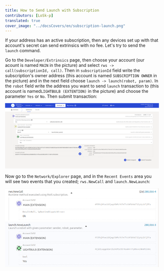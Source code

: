 ```yaml
---
title: How to Send Launch with Subscription
contributors: [LoSk-p]
translated: true
cover_image: "../docsCovers/en/subscription-launch.png"
---
```


If your address has an active subscription, then any devices set up with that account's secret can send extrinsics with no fee. 
Let's try to send the `launch` command.

Go to the `Developer/Extrinsics` page, then choose your account (our acount is named `MAIN` in the picture) and select `rws -> call(subscriptionId, call)`. Then in `subscriptionId` field write the subscription's owner address (this account is named `SUBSCRIPTION OWNER` in the picture) and in the next field choose `launch -> launch(robot, param)`. In the `robot` field write the address you want to send `launch` transaction to (this account is named`LIGHTBULB (EXTENTION)` in the picture) and choose the parameter `Yes` or `No`. Then submit transaction:

![launch](../images/dev-node/launch.png)


Now go to the `Network/Explorer` page, and in the `Recent Events` area you will see two events that you created; `rws.NewCall` and `launch.NewLaunch`:

![events](../images/dev-node/events.png)
